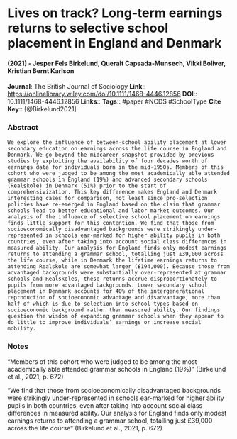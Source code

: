 # Lives on track? Long‐term earnings returns to selective school placement in England and Denmark
#### (2021) - Jesper Fels Birkelund, Queralt Capsada‐Munsech, Vikki Boliver, Kristian Bernt Karlson
**Journal**: The British Journal of Sociology
**Link**:: https://onlinelibrary.wiley.com/doi/10.1111/1468-4446.12856
**DOI**:: 10.1111/1468-4446.12856
**Links**:: 
**Tags**:: #paper #NCDS #SchoolType 
**Cite Key**:: [@Birkelund2021]

### Abstract

```
We explore the influence of between-school ability placement at lower secondary education on earnings across the life course in England and Denmark. We go beyond the midcareer snapshot provided by previous studies by exploiting the availability of four decades worth of earnings data for individuals born in the mid-1950s. Members of this cohort who were judged to be among the most academically able attended grammar schools in England (19%) and advanced secondary schools (Realskole) in Denmark (51%) prior to the start of comprehensivization. This key difference makes England and Denmark interesting cases for comparison, not least since pro-selection policies have re-emerged in England based on the claim that grammar schools lead to better educational and labor market outcomes. Our analysis of the influence of selective school placement on earnings finds little support for this contention. We find that those from socioeconomically disadvantaged backgrounds were strikingly under-represented in schools ear-marked for higher ability pupils in both countries, even after taking into account social class differences in measured ability. Our analysis for England finds only modest earnings returns to attending a grammar school, totalling just £39,000 across the life course, while in Denmark the lifetime earnings returns to attending Realskole are somewhat larger (£194,000). Because those from advantaged backgrounds were substantially over-represented at grammar schools and Realskoles, these returns accrue disproportionately to pupils from more advantaged backgrounds. Lower secondary school placement in Denmark accounts for 40% of the intergenerational reproduction of socioeconomic advantage and disadvantage, more than half of which is due to selection into school types based on socioeconomic background rather than measured ability. Our findings question the wisdom of expanding grammar schools when they appear to do little to improve individuals’ earnings or increase social mobility.
```

### Notes

“Members of this cohort who were judged to be among the most academically able attended grammar schools in England (19%)” (Birkelund et al., 2021, p. 672)

“We find that those from socioeconomically disadvantaged backgrounds were strikingly under-represented in schools ear-marked for higher ability pupils in both countries, even after taking into account social class differences in measured ability. Our analysis for England finds only modest earnings returns to attending a grammar school, totalling just £39,000 across the life course” (Birkelund et al., 2021, p. 672)